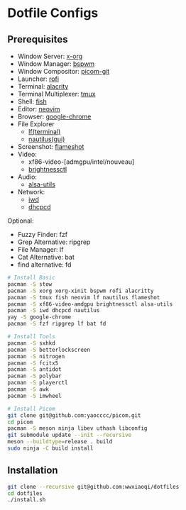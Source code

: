# Dotfile Configs

## Prerequisites

- Window Server: [x-org](https://www.x.org/wiki/)
- Window Manager: [bspwm](https://github.com/baskerville/bspwm)
- Window Compositor: [picom-git](https://github.com/yaocccc/picom)
- Launcher: [rofi](https://github.com/davatorium/rofi)
- Terminal: [alacrity](https://github.com/alacritty/alacritty)
- Terminal Multiplexer: [tmux](https://github.com/tmux/tmux)
- Shell: [fish](https://github.com/fish-shell/fish-shell)
- Editor: [neovim](https://github.com/neovim/neovim)
- Browser: [google-chrome](https://aur.archlinux.org/packages/google-chrome)
- File Explorer
  - [lf(terminal)](https://github.com/gokcehan/lf)
  - [nautilus(gui)](https://wiki.gnome.org/Apps/Files)
- Screenshot: [flameshot](https://github.com/flameshot-org/flameshot)
- Video:
  - xf86-video-[admgpu/intel/nouveau]
  - [brightnessctl](https://github.com/Hummer12007/brightnessctl)
- Audio:
  - [alsa-utils](https://www.alsa-project.org/wiki/Main_Page)
- Network:
  - [iwd](https://git.kernel.org/pub/scm/network/wireless/iwd.git/)
  - [dhcpcd](https://roy.marples.name/projects/dhcpcd/)

Optional:

- Fuzzy Finder: fzf
- Grep Alternative: ripgrep
- File Manager: lf
- Cat Alternative: bat
- find alternative: fd

```bash
# Install Basic
pacman -S stow
pacman -S xorg xorg-xinit bspwm rofi alacritty
pacman -S tmux fish neovim lf nautilus flameshot
pacman -S xf86-video-amdgpu brightnessctl alsa-utils
pacman -S iwd dhcpcd nautilus
yay -S google-chrome
pacman -S fzf ripgrep lf bat fd
```

```bash
# Install Tools
pacman -S sxhkd
pacman -S betterlockscreen
pacman -S nitrogen
pacman -S fcitx5
pacman -S antidot
pacman -S polybar
pacman -S playerctl
pacman -S awk
pacman -S imwheel
```

```bash
# Install Picom
git clone git@github.com:yaocccc/picom.git
cd picom
pacman -S meson ninja libev uthash libconfig
git submodule update --init --recursive
meson --buildtype=release . build
sudo ninja -C build install
```

## Installation

```bash
git clone --recursive git@github.com:wwxiaoqi/dotfiles
cd dotfiles
./install.sh
```
